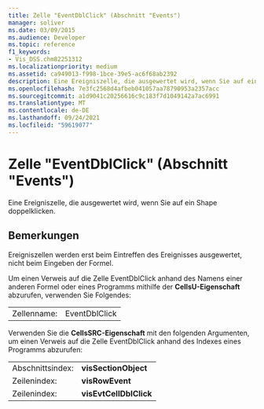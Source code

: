 ```yaml
---
title: Zelle "EventDblClick" (Abschnitt "Events")
manager: soliver
ms.date: 03/09/2015
ms.audience: Developer
ms.topic: reference
f1_keywords:
- Vis_DSS.chm82251312
ms.localizationpriority: medium
ms.assetid: ca949013-f998-1bce-39e5-ac6f68ab2392
description: Eine Ereigniszelle, die ausgewertet wird, wenn Sie auf ein Shape doppelklicken.
ms.openlocfilehash: 7e3fc2568d4afbeb041057aa78790953a2357acc
ms.sourcegitcommit: a1d9041c20256616c9c183f7d1049142a7ac6991
ms.translationtype: MT
ms.contentlocale: de-DE
ms.lasthandoff: 09/24/2021
ms.locfileid: "59619077"
---
```

# <a name="eventdblclick-cell-events-section"></a>Zelle "EventDblClick" (Abschnitt "Events")

Eine Ereigniszelle, die ausgewertet wird, wenn Sie auf ein Shape doppelklicken.
  
## <a name="remarks"></a>Bemerkungen

Ereigniszellen werden erst beim Eintreffen des Ereignisses ausgewertet, nicht beim Eingeben der Formel.
  
Um einen Verweis auf die Zelle EventDblClick anhand des Namens einer anderen Formel oder eines Programms mithilfe der **CellsU-Eigenschaft** abzurufen, verwenden Sie Folgendes: 
  
|||
|:-----|:-----|
| Zellenname:  <br/> | EventDblClick  <br/> |
   
Verwenden Sie die **CellsSRC-Eigenschaft** mit den folgenden Argumenten, um einen Verweis auf die Zelle EventDblClick anhand des Indexes eines Programms abzurufen: 
  
|||
|:-----|:-----|
| Abschnittsindex:  <br/> |**visSectionObject** <br/> |
| Zeilenindex:  <br/> |**visRowEvent** <br/> |
| Zeilenindex:  <br/> |**visEvtCellDblClick** <br/> |
   

